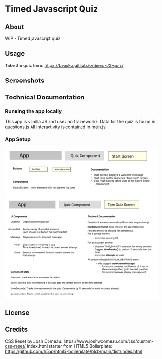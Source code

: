 # Timed Javascript Quiz

## About
WIP - Timed javascript quiz

## Usage
Take the quiz here: https://bvasko.github.io/timed-JS-quiz/

## Screenshots

## Technical Documentation
### Running the app locally
This app is vanilla JS and uses no frameworks.
Data for the quiz is found in questions.js
All interactivity is contained in main.js

### App Setup
![Start Screen](./documentation/StartScreen.png)
![Take Quiz Screen](./documentation/TakeQuizScreen.png)
## License

## Credits

CSS Reset by Josh Comeau: https://www.joshwcomeau.com/css/custom-css-reset/
Index.html starter from HTML5 Boilerplate: https://github.com/h5bp/html5-boilerplate/blob/main/dist/index.html